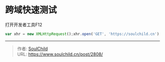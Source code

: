 # 跨域快速测试

<!--more-->
打开开发者工具F12
```js
var xhr = new XMLHttpRequest();xhr.open('GET', 'https://soulchild.cn');xhr.send(null);
```


---

> 作者: [SoulChild](https://www.soulchild.cn)  
> URL: https://www.soulchild.cn/post/2808/  

